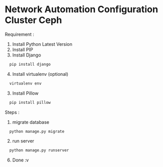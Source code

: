 # Network Automation Configuration Cluster Ceph

Requirement :
1. Install Python Latest Version
2. Install PIP
3. Install Django
```bash
  pip install django
```
4. Install virtualenv (optional)
```bash
  virtualenv env
```
3. Install Pillow
```bash
  pip install pillow
```

Steps :
1. migrate database
```bash
  python manage.py migrate
```
2. run server
```bash
  python manage.py runserver
```

6. Done :v

